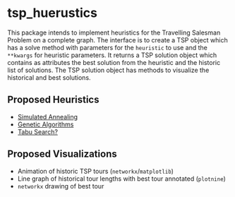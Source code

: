 # tsp_huerustics

This package intends to implement heuristics for the Travelling Salesman Problem on a complete graph. The interface is to create a TSP object which has a solve method with parameters for the `heuristic` to use and the `**kwargs` for heuristic parameters. It returns a TSP solution object which contains as attributes the best solution from the heuristic and the historic list of solutions. The TSP solution object has methods to visualize the historical and best solutions.


## Proposed Heuristics

- [Simulated Annealing](https://en.wikipedia.org/wiki/Simulated_annealing)
- [Genetic Algorithms](https://en.wikipedia.org/wiki/Genetic_algorithm)
- [Tabu Search?](https://en.wikipedia.org/wiki/Tabu_search)

## Proposed Visualizations

- Animation of historic TSP tours (`networkx`/`matplotlib`)
- Line graph of historical tour lengths with best tour annotated (`plotnine`)
- `networkx` drawing of best tour
